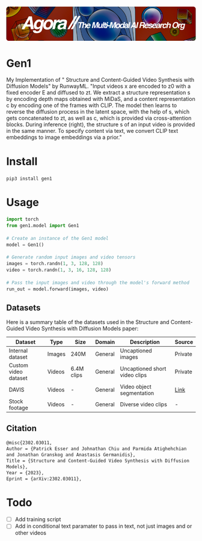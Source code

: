 [![Multi-Modality](agorabanner.png)](https://discord.gg/qUtxnK2NMf)


# Gen1
My Implementation of " Structure and Content-Guided Video Synthesis with Diffusion Models" by RunwayML. "Input videos x are encoded to z0 with a fixed encoder E and diffused to zt. We extract a
structure representation s by encoding depth maps obtained with MiDaS, and a content representation c by encoding one of the frames
with CLIP. The model then learns to reverse the diffusion process in the latent space, with the help of s, which gets concatenated to zt, as
well as c, which is provided via cross-attention blocks. During inference (right), the structure s of an input video is provided in the same
manner. To specify content via text, we convert CLIP text embeddings to image embeddings via a prior."



# Install
`pip3 install gen1`

# Usage
```python
import torch
from gen1.model import Gen1

# Create an instance of the Gen1 model
model = Gen1()

# Generate random input images and video tensors
images = torch.randn(1, 3, 128, 128)
video = torch.randn(1, 3, 16, 128, 128)

# Pass the input images and video through the model's forward method
run_out = model.forward(images, video)

```

## Datasets
Here is a summary table of the datasets used in the Structure and Content-Guided Video Synthesis with Diffusion Models paper:

| Dataset | Type | Size | Domain | Description | Source |
|-|-|-|-|-|-|
| Internal dataset | Images | 240M | General | Uncaptioned images | Private |  
| Custom video dataset | Videos | 6.4M clips | General | Uncaptioned short video clips | Private |
| DAVIS | Videos | - | General | Video object segmentation | [Link](https://davischallenge.org/) |
| Stock footage | Videos | - | General | Diverse video clips | - |



## Citation
```
@misc{2302.03011,
Author = {Patrick Esser and Johnathan Chiu and Parmida Atighehchian and Jonathan Granskog and Anastasis Germanidis},
Title = {Structure and Content-Guided Video Synthesis with Diffusion Models},
Year = {2023},
Eprint = {arXiv:2302.03011},
```


# Todo
- [ ] Add training script
- [ ] Add in conditional text paramater to pass in text, not just images and or other videos